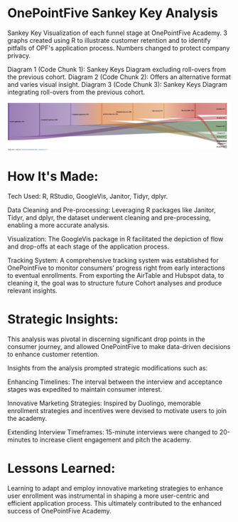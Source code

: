# OnePointFive Sankey Key Analysis
Sankey Key Visualization of each funnel stage at OnePointFive Academy. 3 graphs created using R to illustrate customer retention and to identify pitfalls of OPF's application process. Numbers changed to protect company privacy.

Diagram 1 (Code Chunk 1): Sankey Keys Diagram excluding roll-overs from the previous cohort.
Diagram 2 (Code Chunk 2): Offers an alternative format and varies visual insight.
Diagram 3 (Code Chunk 3): Sankey Keys Diagram integrating roll-overs from the previous cohort.

![Sankey Key](https://github.com/Nicole-sin/OPF/blob/main/code%20chunk%201%20Sankey%20Key.png)

# How It's Made:
Tech Used: R, RStudio, GoogleVis, Janitor, Tidyr, dplyr.

Data Cleaning and Pre-processing: Leveraging R packages like Janitor, Tidyr, and dplyr, the dataset underwent cleaning and pre-processing, enabling a more accurate analysis.

Visualization: The GoogleVis package in R facilitated the depiction of flow and drop-offs at each stage of the application process. 

Tracking System: A comprehensive tracking system was established for OnePointFive to monitor consumers’ progress right from early interactions to eventual enrollments. From exporting the AirTable and Hubspot data, to cleaning it, the goal was to structure future Cohort analyses and produce relevant insights.

# Strategic Insights:
This analysis was pivotal in discerning significant drop points in the consumer journey, and allowed OnePointFive to make data-driven decisions to enhance customer retention. 

Insights from the analysis prompted strategic modifications such as:

Enhancing Timelines: The interval between the interview and acceptance stages was expedited to maintain consumer interest.

Innovative Marketing Strategies: Inspired by Duolingo, memorable enrollment strategies and incentives were devised to motivate users to join the academy.

Extending Interview Timeframes: 15-minute interviews were changed to 20-minutes to increase client engagement and pitch the academy.

# Lessons Learned:
Learning to adapt and employ innovative marketing strategies to enhance user enrollment was instrumental in shaping a more user-centric and efficient application process. This ultimately contributed to the enhanced success of OnePointFive Academy.